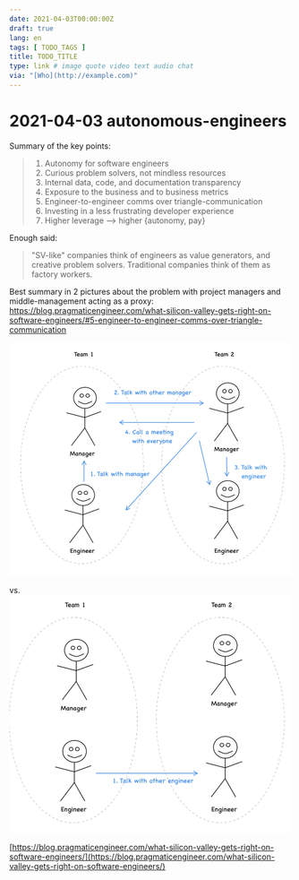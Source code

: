 ```yaml
---
date: 2021-04-03T00:00:00Z
draft: true
lang: en
tags: [ TODO_TAGS ]
title: TODO_TITLE
type: link # image quote video text audio chat
via: "[Who](http://example.com)"
---
```



# 2021-04-03 autonomous-engineers


Summary of the key points:

> 1. Autonomy for software engineers
> 2. Curious problem solvers, not mindless resources
> 3. Internal data, code, and documentation transparency
> 4. Exposure to the business and to business metrics
> 5. Engineer-to-engineer comms over triangle-communication
> 6. Investing in a less frustrating developer experience
> 7. Higher leverage --> higher {autonomy, pay}

Enough said:

> "SV-like" companies think of engineers as value generators, and creative problem solvers. Traditional companies think of them as factory workers.

Best summary in 2 pictures about the problem with project managers and middle-management acting as a proxy:
https://blog.pragmaticengineer.com/what-silicon-valley-gets-right-on-software-engineers/#5-engineer-to-engineer-comms-over-triangle-communication

![2021-04-03 autonomous-engineers](2021-04-03%20autonomous-engineers.png)

vs.
![2021-04-03 autonomous-engineers-1](2021-04-03%20autonomous-engineers-1.png)

[https://blog.pragmaticengineer.com/what-silicon-valley-gets-right-on-software-engineers/](https://blog.pragmaticengineer.com/what-silicon-valley-gets-right-on-software-engineers/)

